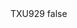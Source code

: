 <?xml version="1.0" encoding="UTF-8"?>
<CustomMetadata xmlns="http://soap.sforce.com/2006/04/metadata">
    <label>TXU929</label>
    <protected>false</protected>
</CustomMetadata>
